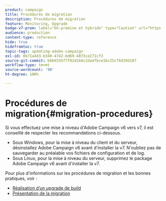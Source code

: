 ```yaml
---
product: campaign
title: Procédures de migration
description: Procédures de migration
feature: Monitoring, Upgrade
badge-v7-prem: label="On-premise et hybride" type="Caution" url="https://experienceleague.adobe.com/docs/campaign-classic/using/installing-campaign-classic/architecture-and-hosting-models/hosting-models-lp/hosting-models.html?lang=fr" tooltip="S’applique uniquement aux déploiements on-premise et hybrides"
audience: production
content-type: reference
hide: true
hidefromtoc: true
topic-tags: updating-adobe-campaign
exl-id: 0b71a4d3-b340-4742-bd69-4073ce271cf3
source-git-commit: b666535f7f82d1b8c2da4fbce1bc25cf8d39d187
workflow-type: tm+mt
source-wordcount: '90'
ht-degree: 100%

---
```


# Procédures de migration{#migration-procedures}



Si vous effectuez une mise à niveau d&#39;Adobe Campaign v6 vers v7, il est conseillé de respecter les recommandations ci-dessous.

* Sous Windows, pour la mise à niveau du client et du serveur, désinstallez Adobe Campaign v6 avant d&#39;installer la v7. N&#39;oubliez pas de sauvegarder au préalable vos fichiers de configuration et de log.
* Sous Linux, pour la mise à niveau du serveur, supprimez le package Adobe Campaign v6 avant d&#39;installer la v7.

Pour plus d&#39;informations sur les procédures de migration et les bonnes pratiques, voir :

* [Réalisation d’un upgrade de build](https://helpx.adobe.com/fr/campaign/kb/acc-build-upgrade.html)
* [Présentation de la migration](../../migration/using/about-migration.md)
